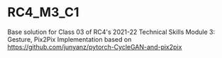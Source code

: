 # RC4_M3_C1
  Base solution for Class 03 of RC4's 2021-22 Technical Skills Module 3: Gesture, Pix2Pix Implementation
  based on https://github.com/junyanz/pytorch-CycleGAN-and-pix2pix
